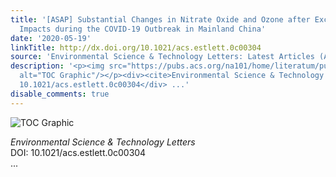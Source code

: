 ```yaml
---
title: '[ASAP] Substantial Changes in Nitrate Oxide and Ozone after Excluding Meteorological
  Impacts during the COVID-19 Outbreak in Mainland China'
date: '2020-05-19'
linkTitle: http://dx.doi.org/10.1021/acs.estlett.0c00304
source: 'Environmental Science & Technology Letters: Latest Articles (ACS Publications)'
description: '<p><img src="https://pubs.acs.org/na101/home/literatum/publisher/achs/journals/content/estlcu/0/estlcu.ahead-of-print/acs.estlett.0c00304/20200519/images/medium/ez0c00304_0004.gif"
  alt="TOC Graphic"/></p><div><cite>Environmental Science & Technology Letters</cite></div><div>DOI:
  10.1021/acs.estlett.0c00304</div> ...'
disable_comments: true
---
```

<p><img src="https://pubs.acs.org/na101/home/literatum/publisher/achs/journals/content/estlcu/0/estlcu.ahead-of-print/acs.estlett.0c00304/20200519/images/medium/ez0c00304_0004.gif" alt="TOC Graphic"/></p><div><cite>Environmental Science & Technology Letters</cite></div><div>DOI: 10.1021/acs.estlett.0c00304</div> ...